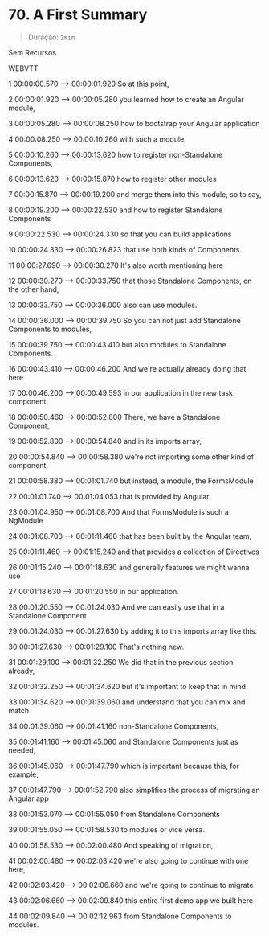 # 70. A First Summary

> Duração: `2min`

Sem Recursos

WEBVTT

1
00:00:00.570 --> 00:00:01.920
<v Maximilian>So at this point,</v>

2
00:00:01.920 --> 00:00:05.280
you learned how to create an Angular module,

3
00:00:05.280 --> 00:00:08.250
how to bootstrap your Angular application

4
00:00:08.250 --> 00:00:10.260
with such a module,

5
00:00:10.260 --> 00:00:13.620
how to register non-Standalone Components,

6
00:00:13.620 --> 00:00:15.870
how to register other modules

7
00:00:15.870 --> 00:00:19.200
and merge them into this module, so to say,

8
00:00:19.200 --> 00:00:22.530
and how to register Standalone Components

9
00:00:22.530 --> 00:00:24.330
so that you can build applications

10
00:00:24.330 --> 00:00:26.823
that use both kinds of Components.

11
00:00:27.690 --> 00:00:30.270
It's also worth mentioning here

12
00:00:30.270 --> 00:00:33.750
that those Standalone Components, on the other hand,

13
00:00:33.750 --> 00:00:36.000
also can use modules.

14
00:00:36.000 --> 00:00:39.750
So you can not just add Standalone Components to modules,

15
00:00:39.750 --> 00:00:43.410
but also modules to Standalone Components.

16
00:00:43.410 --> 00:00:46.200
And we're actually already doing that here

17
00:00:46.200 --> 00:00:49.593
in our application in the new task component.

18
00:00:50.460 --> 00:00:52.800
There, we have a Standalone Component,

19
00:00:52.800 --> 00:00:54.840
and in its imports array,

20
00:00:54.840 --> 00:00:58.380
we're not importing some other kind of component,

21
00:00:58.380 --> 00:01:01.740
but instead, a module, the FormsModule

22
00:01:01.740 --> 00:01:04.053
that is provided by Angular.

23
00:01:04.950 --> 00:01:08.700
And that FormsModule is such a NgModule

24
00:01:08.700 --> 00:01:11.460
that has been built by the Angular team,

25
00:01:11.460 --> 00:01:15.240
and that provides a collection of Directives

26
00:01:15.240 --> 00:01:18.630
and generally features we might wanna use

27
00:01:18.630 --> 00:01:20.550
in our application.

28
00:01:20.550 --> 00:01:24.030
And we can easily use that in a Standalone Component

29
00:01:24.030 --> 00:01:27.630
by adding it to this imports array like this.

30
00:01:27.630 --> 00:01:29.100
That's nothing new.

31
00:01:29.100 --> 00:01:32.250
We did that in the previous section already,

32
00:01:32.250 --> 00:01:34.620
but it's important to keep that in mind

33
00:01:34.620 --> 00:01:39.060
and understand that you can mix and match

34
00:01:39.060 --> 00:01:41.160
non-Standalone Components,

35
00:01:41.160 --> 00:01:45.060
and Standalone Components just as needed,

36
00:01:45.060 --> 00:01:47.790
which is important because this, for example,

37
00:01:47.790 --> 00:01:52.790
also simplifies the process of migrating an Angular app

38
00:01:53.070 --> 00:01:55.050
from Standalone Components

39
00:01:55.050 --> 00:01:58.530
to modules or vice versa.

40
00:01:58.530 --> 00:02:00.480
And speaking of migration,

41
00:02:00.480 --> 00:02:03.420
we're also going to continue with one here,

42
00:02:03.420 --> 00:02:06.660
and we're going to continue to migrate

43
00:02:06.660 --> 00:02:09.840
this entire first demo app we built here

44
00:02:09.840 --> 00:02:12.963
from Standalone Components to modules.

